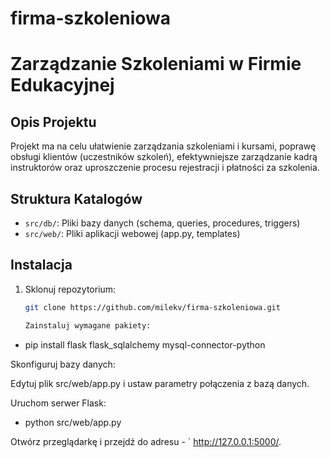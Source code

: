 # firma-szkoleniowa
# Zarządzanie Szkoleniami w Firmie Edukacyjnej

## Opis Projektu
Projekt ma na celu ułatwienie zarządzania szkoleniami i kursami, poprawę obsługi klientów (uczestników szkoleń), efektywniejsze zarządzanie kadrą instruktorów oraz uproszczenie procesu rejestracji i płatności za szkolenia.

## Struktura Katalogów
- `src/db/`: Pliki bazy danych (schema, queries, procedures, triggers)
- `src/web/`: Pliki aplikacji webowej (app.py, templates)

## Instalacja
1. Sklonuj repozytorium:
   ```sh
   git clone https://github.com/milekv/firma-szkoleniowa.git

   Zainstaluj wymagane pakiety:

-  pip install flask flask_sqlalchemy mysql-connector-python

Skonfiguruj bazy danych:

Edytuj plik src/web/app.py i ustaw parametry połączenia z bazą danych.

Uruchom serwer Flask:
-  python src/web/app.py

Otwórz przeglądarkę i przejdź do adresu - ` http://127.0.0.1:5000/.

